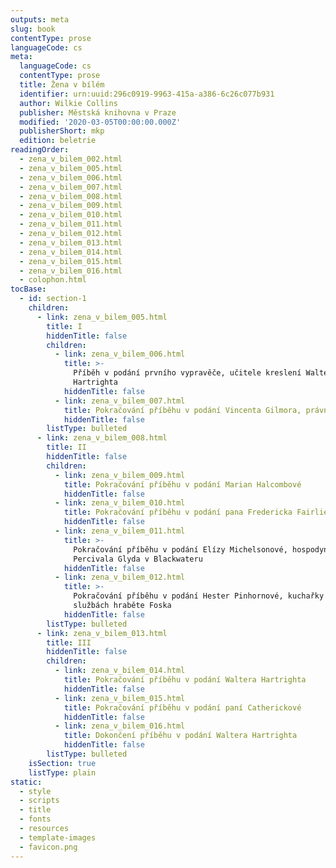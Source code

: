```yaml
---
outputs: meta
slug: book
contentType: prose
languageCode: cs
meta:
  languageCode: cs
  contentType: prose
  title: Žena v bílém
  identifier: urn:uuid:296c0919-9963-415a-a386-6c26c077b931
  author: Wilkie Collins
  publisher: Městská knihovna v Praze
  modified: '2020-03-05T00:00:00.000Z'
  publisherShort: mkp
  edition: beletrie
readingOrder:
  - zena_v_bilem_002.html
  - zena_v_bilem_005.html
  - zena_v_bilem_006.html
  - zena_v_bilem_007.html
  - zena_v_bilem_008.html
  - zena_v_bilem_009.html
  - zena_v_bilem_010.html
  - zena_v_bilem_011.html
  - zena_v_bilem_012.html
  - zena_v_bilem_013.html
  - zena_v_bilem_014.html
  - zena_v_bilem_015.html
  - zena_v_bilem_016.html
  - colophon.html
tocBase:
  - id: section-1
    children:
      - link: zena_v_bilem_005.html
        title: I
        hiddenTitle: false
        children:
          - link: zena_v_bilem_006.html
            title: >-
              Příběh v podání prvního vypravěče, učitele kreslení Waltera
              Hartrighta
            hiddenTitle: false
          - link: zena_v_bilem_007.html
            title: Pokračování příběhu v podání Vincenta Gilmora, právního zástupce
            hiddenTitle: false
        listType: bulleted
      - link: zena_v_bilem_008.html
        title: II
        hiddenTitle: false
        children:
          - link: zena_v_bilem_009.html
            title: Pokračování příběhu v podání Marian Halcombové
            hiddenTitle: false
          - link: zena_v_bilem_010.html
            title: Pokračování příběhu v podání pana Fredericka Fairlieho
            hiddenTitle: false
          - link: zena_v_bilem_011.html
            title: >-
              Pokračování příběhu v podání Elízy Michelsonové, hospodyně sira
              Percivala Glyda v Blackwateru
            hiddenTitle: false
          - link: zena_v_bilem_012.html
            title: >-
              Pokračování příběhu v podání Hester Pinhornové, kuchařky ve
              službách hraběte Foska
            hiddenTitle: false
        listType: bulleted
      - link: zena_v_bilem_013.html
        title: III
        hiddenTitle: false
        children:
          - link: zena_v_bilem_014.html
            title: Pokračování příběhu v podání Waltera Hartrighta
            hiddenTitle: false
          - link: zena_v_bilem_015.html
            title: Pokračování příběhu v podání paní Catherickové
            hiddenTitle: false
          - link: zena_v_bilem_016.html
            title: Dokončení příběhu v podání Waltera Hartrighta
            hiddenTitle: false
        listType: bulleted
    isSection: true
    listType: plain
static:
  - style
  - scripts
  - title
  - fonts
  - resources
  - template-images
  - favicon.png
---
```

